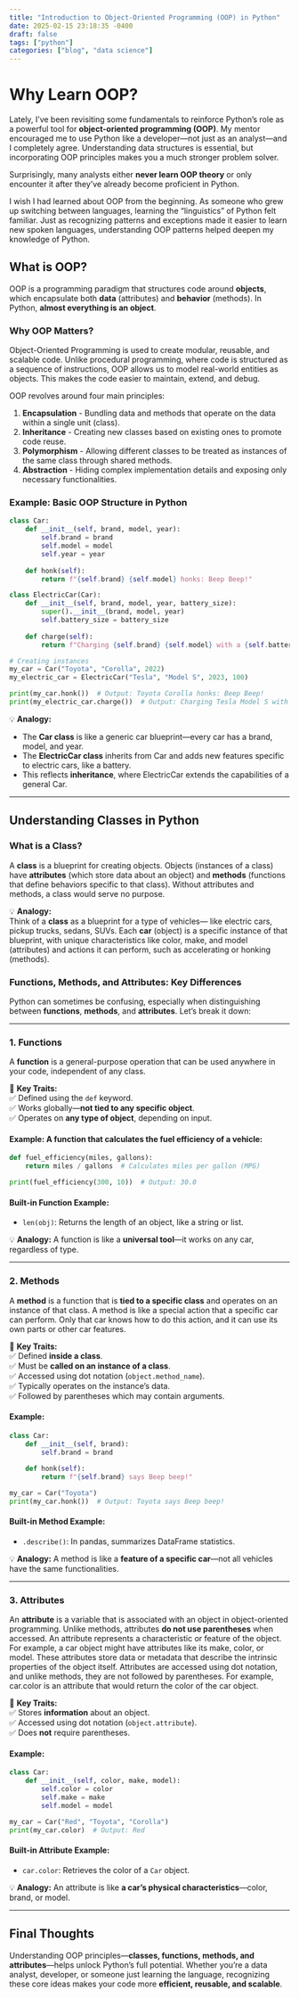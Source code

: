 ```yaml
---
title: "Introduction to Object-Oriented Programming (OOP) in Python"
date: 2025-02-15 23:18:35 -0400
draft: false
tags: ["python"]
categories: ["blog", "data science"]
---
```


# **Why Learn OOP?**

Lately, I’ve been revisiting some fundamentals to reinforce Python’s role as a powerful tool for **object-oriented programming (OOP)**. My mentor encouraged me to use Python like a developer—not just as an analyst—and I completely agree. Understanding data structures is essential, but incorporating OOP principles makes you a much stronger problem solver.

Surprisingly, many analysts either **never learn OOP theory** or only encounter it after they’ve already become proficient in Python.

I wish I had learned about OOP from the beginning. As someone who grew up switching between languages, learning the “linguistics” of Python felt familiar. Just as recognizing patterns and exceptions made it easier to learn new spoken languages, understanding OOP patterns helped deepen my knowledge of Python.

## **What is OOP?**

OOP is a programming paradigm that structures code around **objects**, which encapsulate both **data** (attributes) and **behavior** (methods). In Python, **almost everything is an object**.

### **Why OOP Matters?**

Object-Oriented Programming is used to create modular, reusable, and scalable code. Unlike procedural programming, where code is structured as a sequence of instructions, OOP allows us to model real-world entities as objects. This makes the code easier to maintain, extend, and debug.

OOP revolves around four main principles:
1. **Encapsulation** - Bundling data and methods that operate on the data within a single unit (class).
2. **Inheritance** - Creating new classes based on existing ones to promote code reuse.
3. **Polymorphism** - Allowing different classes to be treated as instances of the same class through shared methods.
4. **Abstraction** - Hiding complex implementation details and exposing only necessary functionalities.

### **Example: Basic OOP Structure in Python**
```python
class Car:
    def __init__(self, brand, model, year):
        self.brand = brand
        self.model = model
        self.year = year
    
    def honk(self):
        return f"{self.brand} {self.model} honks: Beep Beep!"

class ElectricCar(Car):
    def __init__(self, brand, model, year, battery_size):
        super().__init__(brand, model, year)
        self.battery_size = battery_size
    
    def charge(self):
        return f"Charging {self.brand} {self.model} with a {self.battery_size}-kWh battery."

# Creating instances
my_car = Car("Toyota", "Corolla", 2022)
my_electric_car = ElectricCar("Tesla", "Model S", 2023, 100)

print(my_car.honk())  # Output: Toyota Corolla honks: Beep Beep!
print(my_electric_car.charge())  # Output: Charging Tesla Model S with a 100-kWh battery.
```
💡 **Analogy:**
- The **Car class** is like a generic car blueprint—every car has a brand, model, and year.
- The **ElectricCar class** inherits from Car and adds new features specific to electric cars, like a battery.
- This reflects **inheritance**, where ElectricCar extends the capabilities of a general Car.

---

## **Understanding Classes in Python**

### **What is a Class?**
A **class** is a blueprint for creating objects. Objects (instances of a class) have **attributes** (which store data about an object) and **methods** (functions that define behaviors specific to that class). Without attributes and methods, a class would serve no purpose.

💡 **Analogy:**  
Think of a **class** as a blueprint for a type of vehicles— like electric cars, pickup trucks, sedans, SUVs. Each **car** (object) is a specific instance of that blueprint, with unique characteristics like color, make, and model (attributes) and actions it can perform, such as accelerating or honking (methods).

### **Functions, Methods, and Attributes: Key Differences**

Python can sometimes be confusing, especially when distinguishing between **functions**, **methods**, and **attributes**. Let’s break it down:

---

### **1. Functions**
A **function** is a general-purpose operation that can be used anywhere in your code, independent of any class.

📌 **Key Traits:**  
✅ Defined using the `def` keyword.  
✅ Works globally—**not tied to any specific object**.  
✅ Operates on **any type of object**, depending on input.

#### **Example:** A function that calculates the fuel efficiency of a vehicle:
```python
def fuel_efficiency(miles, gallons):
    return miles / gallons  # Calculates miles per gallon (MPG)

print(fuel_efficiency(300, 10))  # Output: 30.0
```
#### **Built-in Function Example:**  
- `len(obj)`: Returns the length of an object, like a string or list.

💡 **Analogy:** A function is like a **universal tool**—it works on any car, regardless of type.

---

### **2. Methods**
A **method** is a function that is **tied to a specific class** and operates on an instance of that class. A method is like a special action that a specific car can perform. Only that car knows how to do this action, and it can use its own parts or other car features.

📌 **Key Traits:**  
✅ Defined **inside a class**.  
✅ Must be **called on an instance of a class**.  
✅ Accessed using dot notation (`object.method_name`).  
✅ Typically operates on the instance’s data.  
✅ Followed by parentheses which may contain arguments.

#### **Example:**
```python
class Car:
    def __init__(self, brand):
        self.brand = brand
    
    def honk(self):
        return f"{self.brand} says Beep beep!"

my_car = Car("Toyota")
print(my_car.honk())  # Output: Toyota says Beep beep!
```
#### **Built-in Method Example:**  
- `.describe()`: In pandas, summarizes DataFrame statistics.

💡 **Analogy:** A method is like a **feature of a specific car**—not all vehicles have the same functionalities.

---

### **3. Attributes**
An **attribute** is a variable that is associated with an object in object-oriented programming. Unlike methods, attributes **do not use parentheses** when accessed. An attribute represents a characteristic or feature of the object. For example, a car object might have attributes like its make, color, or model. These attributes store data or metadata that describe the intrinsic properties of the object itself. Attributes are accessed using dot notation, and unlike methods, they are not followed by parentheses. For example, car.color is an attribute that would return the color of the car object.

📌 **Key Traits:**  
✅ Stores **information** about an object.  
✅ Accessed using dot notation (`object.attribute`).  
✅ Does **not** require parentheses.

#### **Example:**
```python
class Car:
    def __init__(self, color, make, model):
        self.color = color
        self.make = make
        self.model = model

my_car = Car("Red", "Toyota", "Corolla")
print(my_car.color)  # Output: Red
```
#### **Built-in Attribute Example:**  
- `car.color`: Retrieves the color of a `Car` object.

💡 **Analogy:** An attribute is like **a car’s physical characteristics**—color, brand, or model.

---

## **Final Thoughts**
Understanding OOP principles—**classes, functions, methods, and attributes**—helps unlock Python’s full potential. Whether you’re a data analyst, developer, or someone just learning the language, recognizing these core ideas makes your code more **efficient, reusable, and scalable**.
